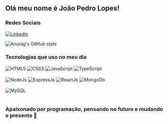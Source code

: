 ## Olá meu nome é João Pedro Lopes!
### Redes Sociais
[![Linkedin](https://img.shields.io/badge/LinkedIn-0077B5?style=for-the-badge&logo=linkedin&logoColor=white)](https://www.linkedin.com/in/devlopes8/) 

![Anurag's GitHub stats](https://github-readme-stats.vercel.app/api?username=JLopes-dev&show_icons=true&theme=transparent)
### Tecnologias que uso no meu dia
<div style="display: inline_block">
    <img align="center" alt="HTML5"
    src="https://img.shields.io/badge/HTML5-E34F26?style=for-the-badge&logo=html5&logoColor=white">
    <img align="center" alt="CSS3"
    src="https://img.shields.io/badge/CSS3-1572B6?style=for-the-badge&logo=css3&logoColor=white">
    <img align="center" alt="JavaScript"
    src="https://img.shields.io/badge/JavaScript-F7DF1E?style=for-the-badge&logo=javascript&logoColor=black">
    <img align="center" alt="TypeScript"
    src="https://img.shields.io/badge/TypeScript-007ACC?style=for-the-badge&logo=typescript&logoColor=white">
    <br>
    <br>
    <img align="center" alt="NodeJs"
    src="https://img.shields.io/badge/Node.js-43853D?style=for-the-badge&logo=node.js&logoColor=white">
    <img align="center" alt="ExpressJs"
        src="https://img.shields.io/badge/Express.js-404D59?style=for-the-badge">
    <img align="center" alt="ReactJs"
    src="https://img.shields.io/badge/React-20232A?style=for-the-badge&logo=react&logoColor=61DAFB">
    <img align="center" alt="MongoDb"
    src="https://img.shields.io/badge/MongoDB-4EA94B?style=for-the-badge&logo=mongodb&logoColor=white">
    <br>
    <br>
    <img src="https://img.shields.io/badge/MySQL-00000F?style=for-the-badge&logo=mysql&logoColor=white" alt="MySQL",
        align="center">
</div>
<br>

### Apaixonado por programação, pensando no futuro e mudando o presente 🚀
